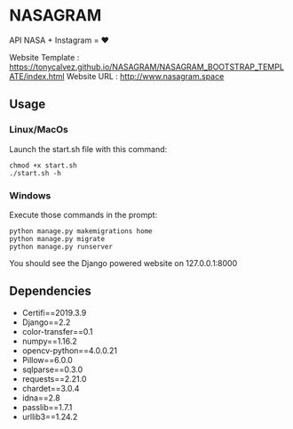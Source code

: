 # NASAGRAM
API NASA + Instagram = ❤️

Website Template : https://tonycalvez.github.io/NASAGRAM/NASAGRAM_BOOTSTRAP_TEMPLATE/index.html
Website URL : http://www.nasagram.space

## Usage
### Linux/MacOs
Launch the start.sh file with this command:
~~~
chmod +x start.sh
./start.sh -h
~~~
### Windows
Execute those commands in the prompt:
~~~
python manage.py makemigrations home
python manage.py migrate
python manage.py runserver
~~~

You should see the Django powered website on 127.0.0.1:8000

## Dependencies

  * Certifi==2019.3.9
  * Django==2.2
  * color-transfer==0.1
  * numpy==1.16.2
  * opencv-python==4.0.0.21
  * Pillow==6.0.0
  * sqlparse==0.3.0
  * requests==2.21.0
  * chardet==3.0.4
  * idna==2.8
  * passlib==1.7.1 
  * urllib3==1.24.2
